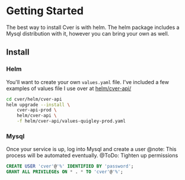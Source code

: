 # Getting Started
The best way to install Cver is with helm. The helm package includes a Mysql distribution with it, however you can bring your own as well.
## Install
### Helm
You'll want to create your own `values.yaml` file. I've included a few examples of values file I use over at [helm/cver-api/](helm/cver-api)
```bash
cd cver/helm/cver-api
helm upgrade --install \
    cver-api-prod \
    helm/cver-api \
    -f helm/cver-api/values-quigley-prod.yaml
```
### Mysql
Once your service is up, log into Mysql and create a user
@note: This process will be automated eventually.
@ToDo: Tighten up permissions
```sql
CREATE USER 'cver'@'%' IDENTIFIED BY 'password';
GRANT ALL PRIVILEGEs ON * . * TO 'cver'@'%';
```
